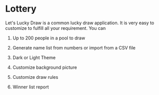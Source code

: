 # Lottery

Let's Lucky Draw is a common lucky draw application. It is very easy to customize to fulfill all your requirement. You can

1. Up to 200 people in a pool to draw

2.  Generate name list from numbers or import from a CSV file 

3.  Dark or Light Theme

4.  Customize background picture

5.  Customize draw rules 

6. Winner list report
